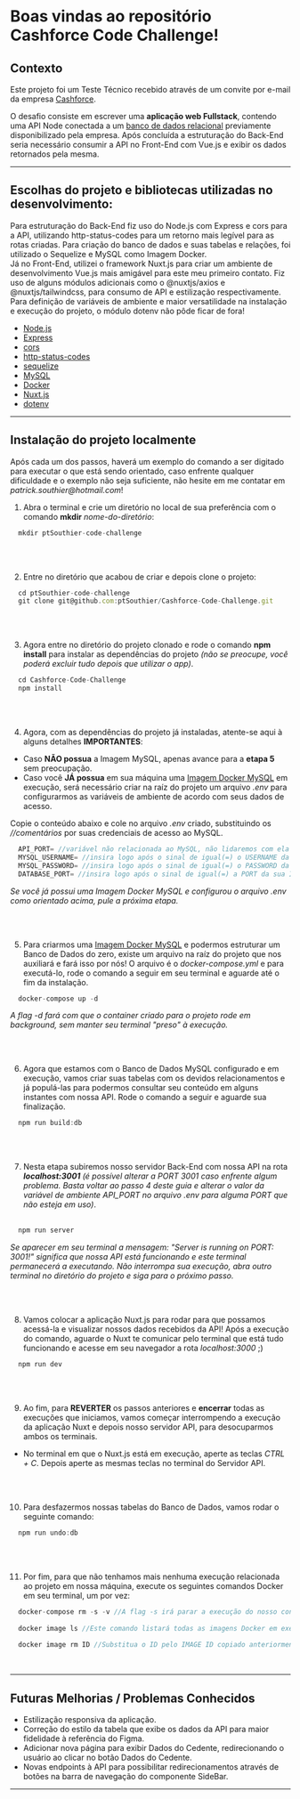 # Boas vindas ao repositório Cashforce Code Challenge!
## Contexto

Este projeto foi um Teste Técnico recebido através de um convite por e-mail da empresa [Cashforce](https://cashforce.com.br/).

O desafio consiste em escrever uma <b>aplicação web Fullstack</b>, contendo uma API Node conectada a um [banco de dados relacional](https://gist.githubusercontent.com/Allan96/a3538e88600559587155a01b0330124e/raw/c7ad85e464dca320fbf54b5e84fb1dd79a888511/teste.sql) previamente disponibilizado pela empresa. Após concluída a estruturação do Back-End seria necessário consumir a API no Front-End com Vue.js e exibir os dados retornados pela mesma.

---

## Escolhas do projeto e bibliotecas utilizadas no desenvolvimento:

Para estruturação do Back-End fiz uso do Node.js com Express e cors para a API, utilizando http-status-codes para um retorno mais legível para as rotas criadas. Para criação do banco de dados e suas tabelas e relações, foi utilizado o Sequelize e MySQL como Imagem Docker. <br>
Já no Front-End, utilizei o framework Nuxt.js para criar um ambiente de desenvolvimento Vue.js mais amigável para este meu primeiro contato. Fiz uso de alguns módulos adicionais como o @nuxtjs/axios e @nuxtjs/tailwindcss, para consumo de API e estilização respectivamente. <br>
Para definição de variáveis de ambiente e maior versatilidade na instalação e execução do projeto, o módulo dotenv não pôde ficar de fora!

* [Node.js](https://nodejs.org/en/about/)<br>
* [Express](https://www.npmjs.com/package/express)<br>
* [cors](https://www.npmjs.com/package/cors)<br>
* [http-status-codes](https://www.npmjs.com/package/http-status-codes)<br>
* [sequelize](https://www.npmjs.com/package/sequelize)<br>
* [MySQL](https://www.npmjs.com/package/mysql2)<br>
* [Docker](https://docs.docker.com/get-docker/)<br>
* [Nuxt.js](https://nuxtjs.org/docs/get-started/installation)<br>
* [dotenv](https://www.npmjs.com/package/dotenv)<br>

---

## Instalação do projeto localmente

Após cada um dos passos, haverá um exemplo do comando a ser digitado para executar o que está sendo orientado, caso enfrente qualquer dificuldade e o exemplo não seja suficiente, não hesite em me contatar em _patrick.southier@hotmail.com_!

1. Abra o terminal e crie um diretório no local de sua preferência com o comando **mkdir** _nome-do-diretório_:
```javascript
  mkdir ptSouthier-code-challenge
```

<br><br>

2. Entre no diretório que acabou de criar e depois clone o projeto:
```javascript
  cd ptSouthier-code-challenge
  git clone git@github.com:ptSouthier/Cashforce-Code-Challenge.git
```

<br><br>

3. Agora entre no diretório do projeto clonado e rode o comando **npm install** para instalar as dependências do projeto _(não se preocupe, você poderá excluir tudo depois que utilizar o app)_. 
```javascript
  cd Cashforce-Code-Challenge
  npm install
```

<br><br>

4. Agora, com as dependências do projeto já instaladas, atente-se aqui à alguns detalhes **IMPORTANTES**:
  * Caso **NÃO possua** a Imagem MySQL, apenas avance para a **etapa 5** sem preocupação. <br>
  * Caso você **JÁ possua** em sua máquina uma [Imagem Docker MySQL](https://hub.docker.com/_/mysql) em execução, será necessário criar na raíz do projeto um arquivo _.env_ para configurarmos as variáveis de ambiente de acordo com seus dados de acesso. <br>

Copie o conteúdo abaixo e cole no arquivo _.env_ criado, substituindo os _//comentários_ por suas credenciais de acesso ao MySQL.
```javascript
  API_PORT= //variável não relacionada ao MySQL, não lidaremos com ela agora.
  MYSQL_USERNAME= //insira logo após o sinal de igual(=) o USERNAME da sua Imagem MySQL(caso não saiba, ou o valor seja 'root', podemos deixar este valor em branco)!
  MYSQL_PASSWORD= //insira logo após o sinal de igual(=) o PASSWORD da sua Imagem MySQL!
  DATABASE_PORT= //insira logo após o sinal de igual(=) a PORT da sua Imagem MySQL(por padrão, a PORT é 3306)!
```

_Se você já possui uma Imagem Docker MySQL e configurou o arquivo _.env_ como orientado acima, pule a próxima etapa._ <br>

<br><br>


5. Para criarmos uma [Imagem Docker MySQL](https://hub.docker.com/_/mysql) e podermos estruturar um Banco de Dados do zero, existe um arquivo na raíz do projeto que nos auxiliará e fará isso por nós! O arquivo é o _docker-compose.yml_ e para executá-lo, rode o comando a seguir em seu terminal e aguarde até o fim da instalação.
```javascript
  docker-compose up -d
```
_A flag -d fará com que o container criado para o projeto rode em background, sem manter seu terminal "preso" à execução._

<br><br>

6. Agora que estamos com o Banco de Dados MySQL configurado e em execução, vamos criar suas tabelas com os devidos relacionamentos e já populá-las para podermos consultar seu conteúdo em alguns instantes com nossa API. Rode o comando a seguir e aguarde sua finalização.
```javascript
  npm run build:db
```

<br><br>

7. Nesta etapa subiremos nosso servidor Back-End com nossa API na rota _**localhost:3001** (é possível alterar a PORT 3001 caso enfrente algum problema. Basta voltar ao passo 4 deste guia e alterar o valor da variável de ambiente API_PORT no arquivo _.env_ para alguma PORT que não esteja em uso)_. <br><br>
```javascript
  npm run server
```

_Se aparecer em seu terminal a mensagem: "Server is running on PORT: 3001!" significa que nossa API está funcionando e este terminal permanecerá a executando. Não interrompa sua execução, abra outro terminal no diretório do projeto e siga para o próximo passo._

<br><br>

8. Vamos colocar a aplicação Nuxt.js para rodar para que possamos acessá-la e visualizar nossos dados recebidos da API! Após a execução do comando, aguarde o Nuxt te comunicar pelo terminal que está tudo funcionando e acesse em seu navegador a rota _localhost:3000_ ;)
```javascript
  npm run dev
```

<br><br>

9. Ao fim, para **REVERTER** os passos anteriores e **encerrar** todas as execuções que iniciamos, vamos começar interrompendo a execução da aplicação Nuxt e depois nosso servidor API, para desocuparmos ambos os terminais.
 * No terminal em que o Nuxt.js está em execução, aperte as teclas _CTRL + C_. Depois aperte as mesmas teclas no terminal do Servidor API.

<br><br>

10. Para desfazermos nossas tabelas do Banco de Dados, vamos rodar o seguinte comando:
```javascript
  npm run undo:db
```

<br><br>

11. Por fim, para que não tenhamos mais nenhuma execução relacionada ao projeto em nossa máquina, execute os seguintes comandos Docker em seu terminal, um por vez:
```javascript
  docker-compose rm -s -v //A flag -s irá parar a execução do nosso container para fazer a remoção, enquanto a flag -v irá remover junto qualquer volume criado em conjunto do nosso container!
  
  docker image ls //Este comando listará todas as imagens Docker em execução, identifique a Imagem MySQL que criamos e copie seu IMAGE ID!
  
  docker image rm ID //Substitua o ID pelo IMAGE ID copiado anteriormente e pronto!
```

<br>


---


## Futuras Melhorias / Problemas Conhecidos

* Estilização responsiva da aplicação.
* Correção do estilo da tabela que exibe os dados da API para maior fidelidade à referência do Figma.
* Adicionar nova página para exibir Dados do Cedente, redirecionando o usuário ao clicar no botão Dados do Cedente.
* Novas endpoints à API para possibilitar redirecionamentos através de botões na barra de navegação do componente SideBar.

---
